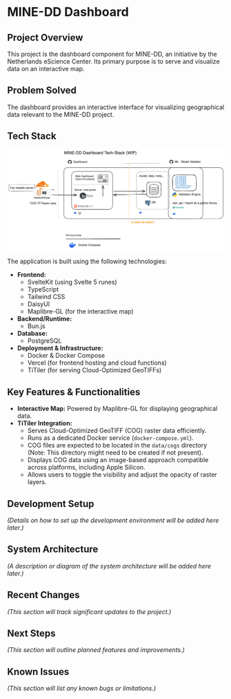 # MINE-DD Dashboard

## Project Overview

This project is the dashboard component for MINE-DD, an initiative by the Netherlands eScience Center. Its primary purpose is to serve and visualize data on an interactive map.

## Problem Solved

The dashboard provides an interactive interface for visualizing geographical data relevant to the MINE-DD project.

## Tech Stack

![](./techstack.excalidraw.png)

The application is built using the following technologies:

*   **Frontend:**
    *   SvelteKit (using Svelte 5 runes)
    *   TypeScript
    *   Tailwind CSS
    *   DaisyUI
    *   Maplibre-GL (for the interactive map)
*   **Backend/Runtime:**
    *   Bun.js
*   **Database:**
    *   PostgreSQL
*   **Deployment & Infrastructure:**
    *   Docker & Docker Compose
    *   Vercel (for frontend hosting and cloud functions)
    *   TiTiler (for serving Cloud-Optimized GeoTIFFs)

## Key Features & Functionalities

*   **Interactive Map:** Powered by Maplibre-GL for displaying geographical data.
*   **TiTiler Integration:**
    *   Serves Cloud-Optimized GeoTIFF (COG) raster data efficiently.
    *   Runs as a dedicated Docker service (`docker-compose.yml`).
    *   COG files are expected to be located in the `data/cogs` directory (Note: This directory might need to be created if not present).
    *   Displays COG data using an image-based approach compatible across platforms, including Apple Silicon.
    *   Allows users to toggle the visibility and adjust the opacity of raster layers.

## Development Setup

*(Details on how to set up the development environment will be added here later.)*

## System Architecture

*(A description or diagram of the system architecture will be added here later.)*

## Recent Changes

*(This section will track significant updates to the project.)*

## Next Steps

*(This section will outline planned features and improvements.)*

## Known Issues

*(This section will list any known bugs or limitations.)*
